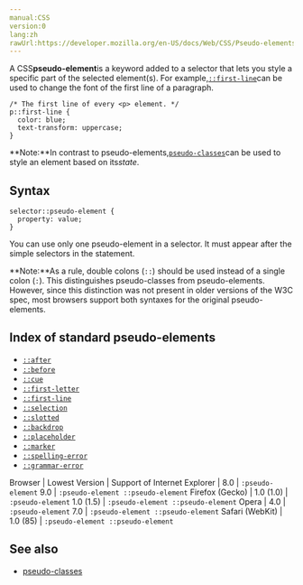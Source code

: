 ```yaml
---
manual:CSS
version:0
lang:zh
rawUrl:https://developer.mozilla.org/en-US/docs/Web/CSS/Pseudo-elements
---
```






A CSS**pseudo-element**is a keyword added to a selector that lets you style a specific part of the selected element(s). For example,[`::first-line`](%28554 "The ::first-line CSS pseudo-element applies styles to the first line of a block-level element.")can be used to change the font of the first line of a paragraph.


```
/* The first line of every <p> element. */
p::first-line {
  color: blue;
  text-transform: uppercase;
}
```


**Note:**In contrast to pseudo-elements,[`pseudo-classes`](%33702 "A CSS pseudo-class is a keyword added to a selector that specifies a special state of the selected element(s). For example, :hover can be used to change a button's color when the user hovers over it.")can be used to style an element based on its*state*.



## Syntax<a name="Syntax"></a>

```
selector::pseudo-element {
  property: value;
}
```


You can use only one pseudo-element in a selector. It must appear after the simple selectors in the statement.



**Note:**As a rule, double colons (`::`) should be used instead of a single colon (`:`). This distinguishes pseudo-classes from pseudo-elements. However, since this distinction was not present in older versions of the W3C spec, most browsers support both syntaxes for the original pseudo-elements.



## Index of standard pseudo-elements<a name="Index_of_standard_pseudo-elements"></a>

* [`::after`](%33492 "In CSS, ::after creates a pseudo-element that is the last child of the selected element. It is often used to add cosmetic content to an element with the content property.")
* [`::before`](%33493 "In CSS, ::before creates a pseudo-element that is the first child of the selected element. It is often used to add cosmetic content to an element with the content property.")
* [`::cue`](%33703 "The ::cue CSS pseudo-element matches WebVTT cues within a selected element. This can be used to style captions and other cues in media with VTT tracks.")
* [`::first-letter`](%28553 "The ::first-letter CSS pseudo-element applies styles to the first letter of the first line of a block-level element, but only when not preceded by other content (such as images or inline tables).")
* [`::first-line`](%28554 "The ::first-line CSS pseudo-element applies styles to the first line of a block-level element.")
* [`::selection`](%33077 "The ::selection CSS pseudo-element applies styles to the portion of a document that has been highlighted by the user (such as with the mouse).")
* [`::slotted`](%32037 "The documentation about this has not yet been written; please consider contributing!")
* [`::backdrop`](%33704 "The ::backdrop CSS pseudo-element is a box rendered immediately below any element rendered in fullscreen mode (and above any lower elements in the stack).")<i></i>
* [`::placeholder`](%33705 "The ::placeholder CSS pseudo-element represents the placeholder text of a form element.")<i></i>
* [`::marker`](%33706 "The ::marker CSS pseudo-element selects the marker box of a list item, which typically contains a bullet or number.")<i></i>
* [`::spelling-error`](%33707 "The ::spelling-error CSS pseudo-element represents a text segment which the user agent has flagged as incorrectly spelled.")<i></i>
* [`::grammar-error`](%33708 "The ::grammar-error CSS pseudo-element represents a text segment which the user agent has flagged as grammatically incorrect.")<i></i>


Browser | Lowest Version | Support of 
Internet Explorer | 8.0 | `:pseudo-element` 
9.0 | `:pseudo-element ::pseudo-element` 
Firefox (Gecko) | 1.0 (1.0) | `:pseudo-element` 
1.0 (1.5) | `:pseudo-element ::pseudo-element` 
Opera | 4.0 | `:pseudo-element` 
7.0 | `:pseudo-element ::pseudo-element` 
Safari (WebKit) | 1.0 (85) | `:pseudo-element ::pseudo-element` 


## See also<a name="See_also"></a>

* [pseudo-classes](%29702 "")




